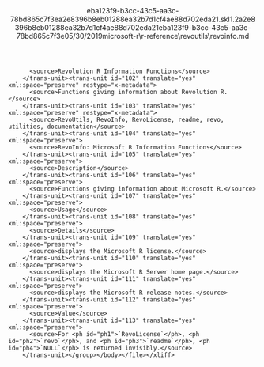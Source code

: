 <?xml version="1.0"?><xliff version="1.2" xmlns="urn:oasis:names:tc:xliff:document:1.2" xmlns:xsi="http://www.w3.org/2001/XMLSchema-instance" xsi:schemaLocation="urn:oasis:names:tc:xliff:document:1.2 xliff-core-1.2-transitional.xsd"><file datatype="xml" original="revoinfo.md" source-language="en-US" target-language="en-US"><header><tool tool-id="mdxliff" tool-name="mdxliff" tool-version="1.0-8ab897d" tool-company="Microsoft" /><xliffext:skl_file_name xmlns:xliffext="urn:microsoft:content:schema:xliffextensions">eba123f9-b3cc-43c5-aa3c-78bd865c7f3ea2e8396b8eb01288ea32b7d1cf4ae88d702eda21.skl</xliffext:skl_file_name><xliffext:version xmlns:xliffext="urn:microsoft:content:schema:xliffextensions">1.2</xliffext:version><xliffext:ms.openlocfilehash xmlns:xliffext="urn:microsoft:content:schema:xliffextensions">a2e8396b8eb01288ea32b7d1cf4ae88d702eda21</xliffext:ms.openlocfilehash><xliffext:ms.sourcegitcommit xmlns:xliffext="urn:microsoft:content:schema:xliffextensions">eba123f9-b3cc-43c5-aa3c-78bd865c7f3e</xliffext:ms.sourcegitcommit><xliffext:ms.lasthandoff xmlns:xliffext="urn:microsoft:content:schema:xliffextensions">05/30/2019</xliffext:ms.lasthandoff><xliffext:ms.openlocfilepath xmlns:xliffext="urn:microsoft:content:schema:xliffextensions">microsoft-r\r-reference\revoutils\revoinfo.md</xliffext:ms.openlocfilepath></header><body><group id="content" extype="content"><trans-unit id="101" translate="yes" xml:space="preserve" restype="x-metadata">
          <source>Revolution R Information Functions</source>
        </trans-unit><trans-unit id="102" translate="yes" xml:space="preserve" restype="x-metadata">
          <source>Functions giving information about Revolution R.</source>
        </trans-unit><trans-unit id="103" translate="yes" xml:space="preserve" restype="x-metadata">
          <source>RevoUtils, RevoInfo, RevoLicense, readme, revo, utilities, documentation</source>
        </trans-unit><trans-unit id="104" translate="yes" xml:space="preserve">
          <source>RevoInfo: Microsoft R Information Functions</source>
        </trans-unit><trans-unit id="105" translate="yes" xml:space="preserve">
          <source>Description</source>
        </trans-unit><trans-unit id="106" translate="yes" xml:space="preserve">
          <source>Functions giving information about Microsoft R.</source>
        </trans-unit><trans-unit id="107" translate="yes" xml:space="preserve">
          <source>Usage</source>
        </trans-unit><trans-unit id="108" translate="yes" xml:space="preserve">
          <source>Details</source>
        </trans-unit><trans-unit id="109" translate="yes" xml:space="preserve">
          <source>displays the Microsoft R license.</source>
        </trans-unit><trans-unit id="110" translate="yes" xml:space="preserve">
          <source>displays the Microsoft R Server home page.</source>
        </trans-unit><trans-unit id="111" translate="yes" xml:space="preserve">
          <source>displays the Microsoft R release notes.</source>
        </trans-unit><trans-unit id="112" translate="yes" xml:space="preserve">
          <source>Value</source>
        </trans-unit><trans-unit id="113" translate="yes" xml:space="preserve">
          <source>For <ph id="ph1">`RevoLicense`</ph>, <ph id="ph2">`revo`</ph>, and <ph id="ph3">`readme`</ph>, <ph id="ph4">`NULL`</ph> is returned invisibly.</source>
        </trans-unit></group></body></file></xliff>